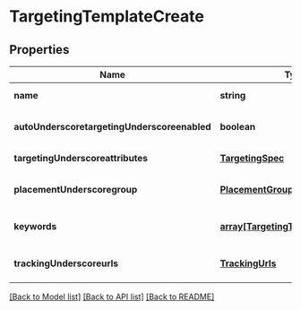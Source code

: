 # TargetingTemplateCreate

## Properties
Name | Type | Description | Notes
------------ | ------------- | ------------- | -------------
**name** | **string** |  | [default to null]
**autoUnderscoretargetingUnderscoreenabled** | **boolean** |  | [optional] [default to true]
**targetingUnderscoreattributes** | [**TargetingSpec**](TargetingSpec.md) |  | [default to null]
**placementUnderscoregroup** | [**PlacementGroupType**](PlacementGroupType.md) |  | [optional] [default to null]
**keywords** | [**array[TargetingTemplateKeyword]**](TargetingTemplateKeyword.md) |  | [optional] [default to null]
**trackingUnderscoreurls** | [**TrackingUrls**](TrackingUrls.md) |  | [optional] [default to null]

[[Back to Model list]](../README.md#documentation-for-models) [[Back to API list]](../README.md#documentation-for-api-endpoints) [[Back to README]](../README.md)


